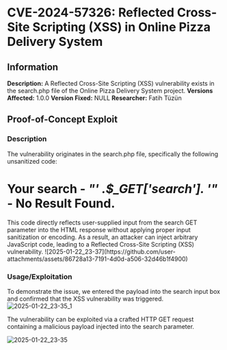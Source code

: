 # CVE-2024-57326: Reflected Cross-Site Scripting (XSS) in Online Pizza Delivery System

## Information
**Description:** A Reflected Cross-Site Scripting (XSS) vulnerability exists in the search.php file of the Online Pizza Delivery System project. 
**Versions Affected:**  1.0.0
**Version Fixed:** NULL
**Researcher:** Fatih Tüzün


## Proof-of-Concept Exploit
### Description
The vulnerability originates in the search.php file, specifically the following unsanitized code:

<h1>Your search - <em>"' .$_GET['search']. '"</em> - No Result Found.</h1>
This code directly reflects user-supplied input from the search GET parameter into the HTML response without applying proper input sanitization or encoding. As a result, an attacker can inject arbitrary JavaScript code, leading to a Reflected Cross-Site Scripting (XSS) vulnerability.
![2025-01-22_23-37](https://github.com/user-attachments/assets/86728a13-7191-4d0d-a506-32d46b1f4900)

### Usage/Exploitation
To demonstrate the issue, we entered the payload <script>alert(document.cookie)</script> into the search input box and confirmed that the XSS vulnerability was triggered.
![2025-01-22_23-35_1](https://github.com/user-attachments/assets/214886bf-3f51-44a4-9691-5e73f905e3f9)

The vulnerability can be exploited via a crafted HTTP GET request containing a malicious payload injected into the search parameter.

![2025-01-22_23-35](https://github.com/user-attachments/assets/93af5aaa-5e36-4c7b-92cf-c2ecb9e4f1e2)
